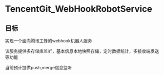 # TencentGit_WebHookRobotService

## 目标
 实现一个面向腾讯工蜂的webhook机器人服务
 
 该服务提供多存储库监听，基本信息本地快照存储，定时数据统计，多接收端发送等功能

 当前预计提供push,merge信息监听